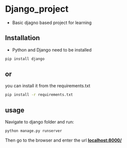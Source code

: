 # Django_project

* Basic djagno based project for learning

## Installation

* Python and Django need to be installed

```bash
pip install django
```

## or 


 you can install it from the requirements.txt

```bash
pip install -r requirements.txt
```

## usage

Navigate to django folder and run:

```bash
python manage.py runserver
```

Then go to the browser and enter the url **<localhost:8000/>**
